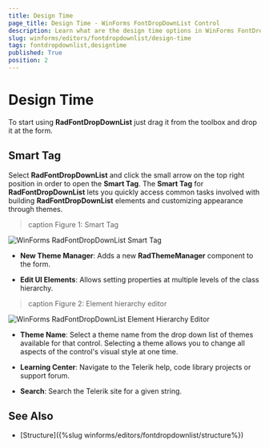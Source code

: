 ```yaml
---
title: Design Time
page_title: Design Time - WinForms FontDropDownList Control
description: Learn what are the design time options in WinForms FontDropDownList. 
slug: winforms/editors/fontdropdownlist/design-time
tags: fontdropdownlist,designtime
published: True
position: 2
---
```


# Design Time

To start using **RadFontDropDownList** just drag it from the toolbox and drop it at the form.

## Smart Tag

Select **RadFontDropDownList** and click the small arrow on the top right position in order to open the __Smart Tag__. The __Smart Tag__ for **RadFontDropDownList** lets you quickly access common tasks involved with building **RadFontDropDownList** elements and customizing appearance through themes.

>caption Figure 1: Smart Tag

![WinForms RadFontDropDownList Smart Tag](images/editors-fontdropdownlist-design-time001.png)

* __New Theme Manager__: Adds a new __RadThemeManager__ component to the form.
            

* __Edit UI Elements__: Allows setting properties at multiple levels of the class hierarchy.
            
>caption Figure 2: Element hierarchy editor

![WinForms RadFontDropDownList Element Hierarchy Editor](images/editors-fontdropdownlist-design-time002.png)

* __Theme Name__: Select a theme name from the drop down list of themes available for that control. Selecting a theme allows you to change all aspects of the control's visual style at one time.
            
* __Learning Center__: Navigate to the Telerik help, code library projects or support forum.

* __Search__: Search the Telerik site for a given string.            

## See Also

* [Structure]({%slug winforms/editors/fontdropdownlist/structure%}) 

